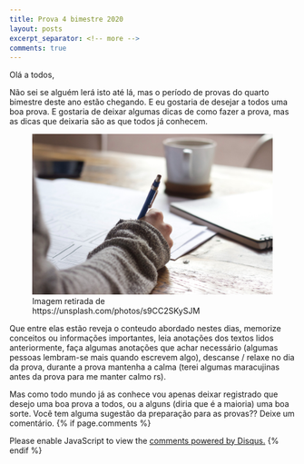 ```yaml
---
title: Prova 4 bimestre 2020
layout: posts
excerpt_separator: <!-- more -->
comments: true
---
```

Olá a todos,


Não sei se alguém lerá isto até lá, mas o período de provas do quarto bimestre deste ano estão chegando.<!-- more --> E eu gostaria de desejar a todos uma boa prova. E gostaria de deixar algumas dicas de como fazer a prova, mas as dicas que deixaria são as que todos já conhecem.

<figure>
<img src="/assets/images/exam.jpg" width="500px">
<figcaption>Imagem retirada de https://unsplash.com/photos/s9CC2SKySJM</figcaption>
</figure>

Que entre elas estão reveja o conteudo abordado nestes dias, memorize conceitos ou informações importantes, leia anotações dos textos lidos anteriormente, faça algumas anotações que achar necessário (algumas pessoas lembram-se mais quando escrevem algo), descanse / relaxe no dia da prova, durante a prova mantenha a calma (terei algumas maracujinas antes da prova para me manter calmo rs).

Mas como todo mundo já as conhece vou apenas deixar registrado que desejo uma boa prova a todos, ou a alguns (diria que é a maioria) uma boa sorte. Você tem alguma sugestão da preparação para as provas?? Deixe um comentário.
{% if page.comments %}
<div id="disqus_thread"></div>
<script>
    /**
    *  RECOMMENDED CONFIGURATION VARIABLES: EDIT AND UNCOMMENT THE SECTION BELOW TO INSERT DYNAMIC VALUES FROM YOUR PLATFORM OR CMS.
    *  LEARN WHY DEFINING THESE VARIABLES IS IMPORTANT: https://disqus.com/admin/universalcode/#configuration-variables    */
    /*
    var disqus_config = function () {
    this.page.url = PAGE_URL;  // Replace PAGE_URL with your page's canonical URL variable
    this.page.identifier = PAGE_IDENTIFIER; // Replace PAGE_IDENTIFIER with your page's unique identifier variable
    };
    */
    (function() { // DON'T EDIT BELOW THIS LINE
    var d = document, s = d.createElement('script');
    s.src = 'https://https-calculanotas-rregio-top.disqus.com/embed.js';
    s.setAttribute('data-timestamp', +new Date());
    (d.head || d.body).appendChild(s);
    })();
</script>
<noscript>Please enable JavaScript to view the <a href="https://disqus.com/?ref_noscript">comments powered by Disqus.</a></noscript>
{% endif %}